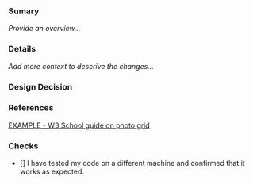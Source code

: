 ### Sumary
_Provide an overview..._

### Details
_Add more context to descrive the changes..._

### Design Decision

### References
[EXAMPLE - W3 School guide on photo grid](https://www.w3schools.com/howto/tryit.asp?filename=tryhow_css_image_grid_responsive)

### Checks
- [] I have tested my code on a different machine and confirmed that it works as expected.
